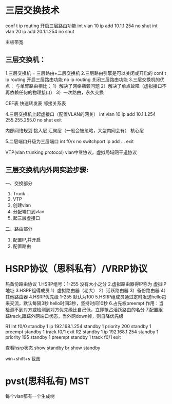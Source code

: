 # 三层交换技术

conf t
ip routing 开启三层路由功能
int vlan 10
  ip add 10.1.1.254
  no shut
int vlan 20
  ip add 20.1.1.254
  no shut

主板带宽

## 三层交换机：
1.三层交换机 = 三层路由+二层交换机
2.三层路由引擎是可以关闭或开启的
 conf t
 ip routing  开启三层路由功能
 no ip routing 关闭三层路由功能
3.三层交换机的优点：
 与单臂路由相比：
 1）解决了网络瓶颈问题
 2）解决了单点故障（虚拟接口不再依赖任何的物理接口）
 3）一次路由，永久交换

 CEF表 快速转发表
 邻接关系表

4.三层交换机上起虚接口（配置VLAN的网关）
int vlan 10
  ip add 10.1.1.254 255.255.255.0
  no shut
  exit

内部网络规划  接入层 汇聚层（一般会被忽略，大型内网会有） 核心层

5.二层端口升级为三层端口
  int f0/x
    no switchport
    ip add ...
    exit

VTP(vlan trunking protocol) vlan中继协议，虚拟局域网干道协议

## 三层交换机内外网实验步骤:

一、交换部分
1) Trunk
2) VTP
3) 创建vlan
4) 分配端口到vlan
5) 起三层虚接口

二、路由部分
1) 配置IP,并开启
2) 配置路由

# HSRP协议（思科私有）/VRRP协议

热备份路由协议
1.HSRP组号：1-255  没有大小之分
2.虚拟路由器得IP称为 虚拟IP地址
3.HSRP组得成员
  1）虚拟路由器（老大）
  2）活跃路由器
  3）备份路由器
  4）其他路由器
4.HSRP优先级 1-255
  默认为100
5.HSRP组成员通过定时发送hello包来交流，默认每隔3秒
  hello时间3秒，坚持时间10秒
6.占先权preempt
  作用：当检测不到对方或检测到对方优先级比自己低，立即抢占活跃路由的名分
7.配置跟踪track,跟踪外网端口状态，当外网down掉，则自降优先级

R1
int f0/0
  standby 1 ip 192.168.1.254
  standby 1 priority 200
  standby 1 preempt
  standby 1 track f0/1
  exit
R2
  standby 1 ip 192.168.1.254
  standby 1 priority 195
  standby 1 preempt
  standby 1 track f0/1
  exit

查看hsrp状态
show standby br
show standby

win+shift+s 截图

# pvst(思科私有) MST

每个vlan都有一个生成树